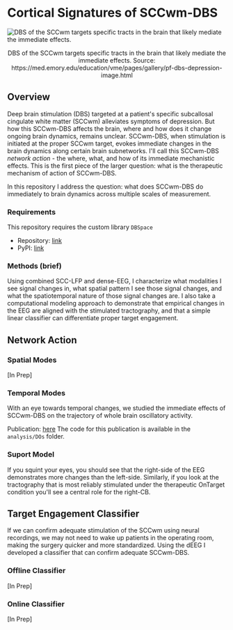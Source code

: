 # Cortical Signatures of SCCwm-DBS

![DBS of the SCCwm targets specific tracts in the brain that likely mediate the immediate effects.](https://med.emory.edu/education/vme/assets/images/gallery/dbs-depression/dbs-for-major-depression.jpg)
<p align="center">DBS of the SCCwm targets specific tracts in the brain that likely mediate the immediate effects. Source: https://med.emory.edu/education/vme/pages/gallery/pf-dbs-depression-image.html</p>

## Overview
Deep brain stimulation (DBS) targeted at a patient's specific subcallosal cingulate white matter (SCCwm) alleviates symptoms of depression.
But how this SCCwm-DBS affects the brain, where and how does it change ongoing brain dynamics, remains unclear.
SCCwm-DBS, when stimulation is initiated at the proper SCCwm target, evokes immediate changes in the brain dynamics along certain brain subnetworks.
I'll call this SCCwm-DBS _network action_ - the where, what, and how of its immediate mechanistic effects.
This is the first piece of the larger question: what is the therapeutic mechanism of action of SCCwm-DBS.

In this repository I address the question: what does SCCwm-DBS do immediately to brain dynamics across multiple scales of measurement.

### Requirements
This repository requires the custom library ```DBSpace``` 
* Repository: [link](https://github.com/virati/DBSpace)
* PyPI: [link](https://pypi.org/project/dbspace/)


### Methods (brief)
Using combined SCC-LFP and dense-EEG, I characterize what modalities I see signal changes in, what spatial pattern I see those signal changes, and what the spatiotemporal nature of those signal changes are.
I also take a computational modeling approach to demonstrate that empirical changes in the EEG are aligned with the stimulated tractography, and that a simple linear classifier can differentiate proper target engagement.

## Network Action
### Spatial Modes
[In Prep]

### Temporal Modes
With an eye towards temporal changes, we studied the immediate effects of SCCwm-DBS on the trajectory of whole brain oscillatory activity.

Publication: [here](https://www.frontiersin.org/articles/10.3389/fnins.2022.768355/full)
The code for this publication is available in the ```analysis/DOs``` folder.

### Suport Model
If you squint your eyes, you should see that the right-side of the EEG demonstrates more changes than the left-side.
Similarly, if you look at the tractography that is most reliably stimulated under the therapeutic OnTarget condition you'll see a central role for the right-CB.

## Target Engagement Classifier
If we can confirm adequate stimulation of the SCCwm using neural recordings, we may not need to wake up patients in the operating room, making the surgery quicker and more standardized.
Using the dEEG I developed a classifier that can confirm adequate SCCwm-DBS.

### Offline Classifier
[In Prep]

### Online Classifier
[In Prep]
